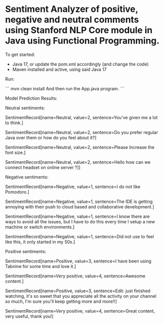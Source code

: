 # Sentiment Analyzer of positive, negative and neutral comments using Stanford NLP Core module in Java using Functional Programming.

To get started:
- Java 17, or update the pom.xml accordingly (and change the code)
- Maven installed and active, using said Java 17

Run:

´´´
mvn clean install
And then run the App.java program.
´´´

Model Prediction Results:

Neutral sentiments:

SentimentRecord[name=Neutral, value=2, sentence=You've given me a lot to think.] 

SentimentRecord[name=Neutral, value=2, sentence=Do you prefer regular Java over them or how do you feel about it?] 

SentimentRecord[name=Neutral, value=2, sentence=Please Increase the font size.] 

SentimentRecord[name=Neutral, value=2, sentence=Hello how can we connect headset on online server ?]]

Negative sentiments:

SentimentRecord[name=Negative, value=1, sentence=I do not like Pomodoro.]

SentimentRecord[name=Negative, value=1, sentence=The IDE is getting annoying with their push to cloud based and collaborative development.]

SentimentRecord[name=Negative, value=1, sentence=I know there are ways to avoid all the issues, but I have to do this every time I setup a new machine or switch environments.]

SentimentRecord[name=Negative, value=1, sentence=Did not use to feel like this, it only started in my 50s.]

Positive sentiments:

SentimentRecord[name=Positive, value=3, sentence=I have been using Tabnine for some time and love it.]

SentimentRecord[name=Very positive, value=4, sentence=Awesome content.]

SentimentRecord[name=Positive, value=3, sentence=Edit: just finished watching, it's so sweet that you appreciate all the activity on your 
channel so much, I'm sure you'll keep getting more and more!!]

SentimentRecord[name=Very positive, value=4, sentence=Great content, very useful, thank you!]
